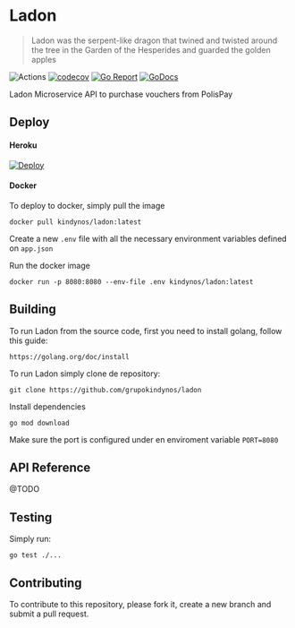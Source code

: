 # Ladon
> Ladon was the serpent-like dragon that twined and twisted around the tree in the Garden of the Hesperides and guarded the golden apples

![Actions](https://github.com/grupokindynos/ladon/workflows/Ladon/badge.svg)
[![codecov](https://codecov.io/gh/grupokindynos/ladon/branch/master/graph/badge.svg)](https://codecov.io/gh/grupokindynos/ladon)
[![Go Report](https://goreportcard.com/badge/github.com/grupokindynos/ladon)](https://goreportcard.com/report/github.com/grupokindynos/ladon) 
[![GoDocs](https://godoc.org/github.com/grupokindynos/ladon?status.svg)](http://godoc.org/github.com/grupokindynos/ladon)

Ladon Microservice API to purchase vouchers from PolisPay

## Deploy

#### Heroku

[![Deploy](https://www.herokucdn.com/deploy/button.svg)](https://heroku.com/deploy?template=https://github.com/grupokindynos/ladon)

#### Docker

To deploy to docker, simply pull the image
```
docker pull kindynos/ladon:latest
```
Create a new `.env` file with all the necessary environment variables defined on `app.json`

Run the docker image
```
docker run -p 8080:8080 --env-file .env kindynos/ladon:latest 
```

## Building

To run Ladon from the source code, first you need to install golang, follow this guide:
```
https://golang.org/doc/install
```

To run Ladon simply clone de repository:

```
git clone https://github.com/grupokindynos/ladon 
```

Install dependencies
```
go mod download
```

Make sure the port is configured under en enviroment variable `PORT=8080`


## API Reference

@TODO

## Testing

Simply run:
```
go test ./...
```

## Contributing

To contribute to this repository, please fork it, create a new branch and submit a pull request.
